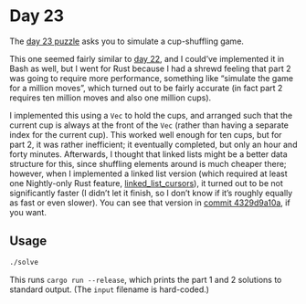# Day 23

The [day 23 puzzle][day23] asks you to simulate a cup-shuffling game.

This one seemed fairly similar to [day 22](../day22/README.md),
and I could’ve implemented it in Bash as well,
but I went for Rust because I had a shrewd feeling that part 2 was going to require more performance,
something like “simulate the game for a million moves”,
which turned out to be fairly accurate
(in fact part 2 requires ten million moves and also one million cups).

I implemented this using a `Vec` to hold the cups,
and arranged such that the current cup is always at the front of the `Vec`
(rather than having a separate index for the current cup).
This worked well enough for ten cups, but for part 2, it was rather inefficient;
it eventually completed, but only an hour and forty minutes.
Afterwards, I thought that linked lists might be a better data structure for this,
since shuffling elements around is much cheaper there;
however, when I implemented a linked list version
(which required at least one Nightly-only Rust feature, [linked_list_cursors][]),
it turned out to be not significantly faster
(I didn’t let it finish, so I don’t know if it’s roughly equally as fast or even slower).
You can see that version in [commit 4329d9a10a][], if you want.

## Usage

```sh
./solve
```

This runs `cargo run --release`, which prints the part 1 and 2 solutions to standard output.
(The `input` filename is hard-coded.)

[day23]: https://adventofcode.com/2020/day/23
[linked_list_cursors]: https://github.com/rust-lang/rust/issues/58533
[commit 4329d9a10a]: https://github.com/lucaswerkmeister/advent-of-code-2020/commit/4329d9a10adbf36f78ec73ee82d4f8eade282bf6
